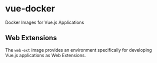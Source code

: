 # vue-docker
Docker Images for Vue.js Applications

## Web Extensions
The `web-ext` image provides an environment specifically for developing
Vue.js applications as Web Extensions.
